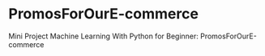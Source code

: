 # PromosForOurE-commerce
Mini Project Machine Learning With Python for Beginner:  PromosForOurE-commerce
